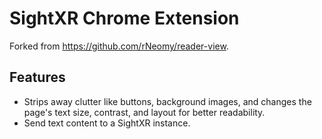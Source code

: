 # SightXR Chrome Extension

Forked from https://github.com/rNeomy/reader-view.

## Features

- Strips away clutter like buttons, background images, and changes the page's text size, contrast, and layout for better readability.
- Send text content to a SightXR instance.